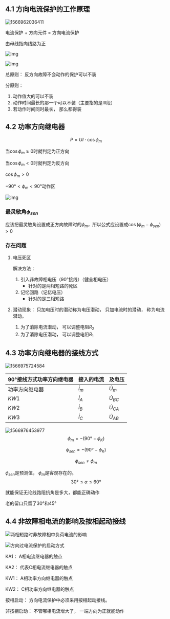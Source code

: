 ## 4.1 方向电流保护的工作原理

![1566962036411](https://lh3.googleusercontent.com/pwQNN0MCGJdysWn9eJyMir2yclfRJr-yQERRG2GsD5LH7u0cn2A9A51QrZ35PtLa5joFX27DBMRKxbluJ-zKOtE1InUTyKs8El3sPJxZ5j-jVJ43DyIuWtUmfzc_Rh2xV7ryy60ha5KsKIaOkpkAnwAjZZHN9s9nxvcClgw2xjp0UfcU3A1VX12_AZQqQer5uWz3n6kkS5YdNZBlDrl_1C-_gNu3nlnqhvT5y5MZimg0SkNXePMMrAkPOKFCfyaYE3of-I8Bo5uv0e7SFh-MqiDTQxXCEmpdAdNYgr67KDKgcnWK7yEWeq37t5qQSoN_DyMeh3_9pff_4KL47eg2ck4a6WI8HRYhJhuLw-WHAkJA5EynfQiqHalqZlJeRxhAOKCa403_tL1RTSXlfqJoRLQx61IqhkO5gqW0HneTB9hc-pdhLvphGZb8-iQBWvsDdULyr3dGBM4VAEUrwTxv-UsbXJV4YNdQDrJ6HSpOfDhjEPym2N0SQ9Xp1fVbITLmFnww5vdyj3JWnaXykkeLlcSOPt7vYno-9juHjOV1TZf-uyhg-FgJUtKGbKf7mQwP3atZnpGqS3vPTHWEXPOagoIi56sfmEU0bMOYjpRMkbdvUtWD32aFU2cMKP2kp1-bZYYa072CssR88D76noUulgn82-RVI2iNqInmSX06LWsTcn3OASNRQGq9dzml8A_OJFPbW8WFbokVysK9aH1Z4wZCCA=w2400-h1498-no)

电流保护 + 方向元件 = 方向电流保护

由母线指向线路为正

![img](https://lh3.googleusercontent.com/RR6AOA-AV5S14h3jmOOpv7bQtEvlA5rtW8ZlQciGodRahq6gikidEhH4dE2xJQGJ89VrjExuLNPnnJT2ab3pfOOHSwmBVWI-KdlpqFU55luJqBRrarBnj4xFu59KkW88ZCMhq-J6GnOZFrWzWaLbfXXoDLPWcjHfQduDtxNWD39teKMYxmUt5FxmIjX0VRbiqghhomR6Ffrh3faptvqwjtfTxc37G900refCrKse9nNXI9VjWoL7TQ55tg0P78lzVHgOQv1RjutgxwB3CoIjj3WpVGeTh1XYI_cDrsvFcZ_6XJTBthqR0NguB9tYGKaThwUpqd-6XFzSnFUXQ4gkXMj050Oc1uky5c50_HKsYzAkWKeeZ9x2mVTzuFUTrA6asl-v5Qvs5oFX0CB2RKy3D8azupriAWzxHo2t57ZbQokW80ux6vaE8YpQH4Of6fOJmVkqghoQADuInCk_6Cy1MyMDRjbgm3Ic3RGro3HqUGqccXjz6XmEswCz90lhEgbnDcS1xPBb3_TnLK_klGj_rGVf0MJZC6FQvMD4EPBhaGpVX4B5HzWcZWwWOQMW6Zb15GqPa5_3IuZtfEXiaWVF8qWjkO_PQbHZW9a6Bqvz-kvMvXCzs2mHSBmX1g-A3nrMCGehVy92N12ZuGyWQMWKx9mwVJ8OpI_3scgaGuhFRSz3BuF6WA8UNlqJGZ4LyaGtaJPSOUtyaRGH-vScoJLL1XPaOQ=w1594-h220-no)

![img](https://lh3.googleusercontent.com/sJcOVTo_igHwGTqiVPjIzgZm-0L7oc_gtOfFV0It2ZI8esbPlJ6IkpV7yjh-1WKOow8fOrFu8W14K99KHKZZM92QkhHWtvSSu6HZ02_qYo02pb3h8fiePk9i0lnLKbq-N49mVZf38Old-KYL6FSxk7aSVDYT5z0GxRdwYwA_VPdDdu1DTSrrnMVft5NHw6KYZ_gX9MnwC9uOPsOclDuxP8lk-XaxZRdqCBb0HuQ2YCffaU3kQ9OI579Ch_YcosvmRrhJESPVUaS9Z3LHklp9ebERrfOBqLvPuF1jBK7vwhjgjv5ewZfU4qL26lWId8rWDOAnTA1tnwTFErhrNfLjvFsOLKKrviLGWbT2JdA7AAfFhrNtaEYTSRfsNVqugm5lFiRwEcfSOz-N3x7pWdmaW3yVYFPXm_f07KiyHmPNum-86f3hdpjepZkvUvX3zdtJNEpQfZafsdkSgaPlAbb2zoDEG6s6fYmzznV6vpbfeWyf92Y6BV_DVqv0qcgBLxI0tVsfZU-kOxay4y_8lEuC_WWC1ZRUoLRWVdX-k1q46GNsNJJBhFu-4tX4XD85cEurzA58-QC-_lh9A-5gsEIbcaRGa-ng5NlnDg6sQGaPPvXdIlgYH6BFstEPuw82qDa386nXtR5rf3PR4EiPnrvZLolc5lRzRnS4p542ZtPQcihJJvkyZ-mX3Qblrr7jOs-8EP0hF6JGmmd5W_XwPLILKJcj9g=w1594-h232-no)

总原则： 反方向故障不会动作的保护可以不装

分原则：

1. 动作值大的可以不装
2. 动作时间最长的那一个可以不装（主要指的是Ⅲ段）
3. 若动作时间同时最长， 那么都得装

## 4.2 功率方向继电器

$$
P = UI \cdot \cos \phi_m
$$

当$\cos \phi_m \geq 0$时就判定为正方向

当$\cos \phi_m < 0$时就判定为反方向

$\cos \phi_m > 0$

$-90° < \phi_m < 90°$动作区

![img](https://lh3.googleusercontent.com/T7xEuEiHMIB4s6m1zyJt8GNBQ4TV50lING8V6UUgxxeg71P9BzCwAbgyZyGTC8dGgc8g1D2TJwmJiloUJ2EDRjyXXLBXMrSs_udv2eYO1cfMvStwITHUss3TpJ9CgnsliqvC4oguLthWP0I1GyY9OqBsd9ONZkWCdxlr_27znJjDfYW9wihQ9nu-Tdz5B3N1ODyVRQVXSUoUWeOzdpG-MEK9FhpscIez0PlXhqsPtrGVXHy1GpR4OON90qj7Ibj7ZdzLFbWYVpoY9SNz3K0solFrkOZGRWKfrXbVpylvdt3aW82Bp03i_zZZV3t3hVp2S-rVEyYC40tAlYud_7jj4PNwFf6wRcn81w76DTMjAEdGY5yJCcBJD-brczzxIy9sAnHcv_y8CI58TCKaqJJN03Tz_z4OdXpuSWliR7opBix9RHkas5oQxxfmLIHWCjSTZOKr4VFP5K78tcQpurKWizCaAXVe8_--zN2JivV_c0iGTHPe6OM1b4aW1JTziShCrHdwSQGm0_zj1w3kyxA3YtjWxmNixIGqY17fBoU8L1mZldG17HSiY6tXMeFRny9uDEiaK5J8OGwJqnErL6VhvOYbwyjKU6bagxwrEuN7m-VOVkxlAnfqmMJn1a6HU6TQtDj9LoPUEVoaj5DkfXlaAFrVDhGs1qzCvb3fwNvdURPVfESpH0f9PcSmutH3QeyZI4dbM-H33X8PS3W6kV3YM0UPUA=w1068-h500-no)

### 最灵敏角$\phi_{sen}$

应该把最灵敏角设置成正方向故障时的$\phi_m$，所以公式应设置成$\cos (\phi_m - \phi_{sen}) > 0$

### 存在问题

1. 电压死区

   解决方法：

   1. 引入非故障相电压（90°接线）（健全相电压）
      - 针对的是两相短路的死区
   2. 记忆回路（记忆电压）
      - 针对的是三相短路

2. 潜动现象： 只加电压时的潜动称为电压潜动， 只加电流时的潜动， 称为电流潜动。

   1. 为了消除电流潜动， 可以调整电阻$R_2$
   2. 为了消除电压潜动， 可以调整电阻$R_1$

## 4.3 功率方向继电器的接线方式

![1566975724584](https://lh3.googleusercontent.com/Z2gErPLi6MvV3pbRt_iOPsMx_6iq-3e3_M-V56TE5y95EpyJMq8Dd7Jd1Z20O1ok99HeyIgm3OfGkhYAfbFNNVwNRVNjTF7x1im-LEOSE6hJmY18W8ijXH5hHMafqtqC4nVXSdAjjv27uygzthlhxGjqfWqTQCd9TvcjcjlqY4MaKJGgLzSb6Q3op9Q_ROAyCR2K6VAESvNCbN1O7uNehprDTndvsMpm_TtxSnA4DDYZtUlgYljEV9g5Gpz8aUrZhnF9KUnME18U5eYcaYm76ABEwtD18wv4RAbRDrD2TCClPkDa8_vvgK6ckHkkIyWxktNW4m1RpRDpn_nWjQZRwB-E1REZH6BlCwUtR6vCqTfPOzNtXIemsLBNhtPt0ZVO-NmKNin71GNMMa0qm0p0jVSYmZFsyWvJ2-Bg6KfiKafDTMdLwAM95qPSZRsnK2d6M60eL40Z5CFpdcY91ppZ7zfDUNMh-v0KTzmwJIZL9vm-1rfjz9LyQ4uLq2ynypfuDpLq7NC-Azbo9VKzOPXx5GdE3ANKmolsZzhUEokw9o9YpQiQj00WRVtrbQvWMgRrHAPw0sA31GYYjDwqPZS9X0WzkVpxjVjXMA1CXAfj2-VIN8p2ep-fQOTnsBZlYJQb_KUe39qsZ08brpnwLc8ziZpOEXLONTcYUtTo5TKl0AlIqdxKy-G1BBJAXCjWXNsawKouJGIrYpck-RKf3aE_Yyrw6g=w1024-h586-no)

|90°接线方式功率方向继电器|接入的电流|及电压|
| -------------- | ----------- | -------------- |
| 功率方向继电器 | $\dot{I}_m$ | $\dot{U}_m$    |
| $KW1$          | $\dot{I}_A$ | $\dot{U}_{BC}$ |
| $KW2$          | $\dot{I}_B$ | $\dot{U}_{CA}$ |
| $KW3$          | $\dot{I}_C$ | $\dot{U}_{AB}$ |



![1566976453977](https://lh3.googleusercontent.com/9VQytnYHbmKCIRF7T4d7li6BQmKD3ZFFxGeIyAU7qu9t3W8zD4l_VrYrR22wdpL2uHapJrqwWqC7RwlUlcCUllckRfUGKa7Os0IkJsvo1y_D1BO2L8EhP4oU6-lvV151f_1vbsfpLmRk3Io6RdZKRYXWIcQr8pBgdllX0_X0PoYJob-oDgHNcm7swOQl70Ww2zJKwQDaqJ21H-5mPgPGMeRj1nXaCD-BoJJlsPI3cu9OfO5tmqdrTseHQ9aLXmgObp-lUl49sE-9ZJ4TB5RvrB9M2nm3C7cosORU6TUbIo-B2LwuIWlyrOujw7l848o6VmEyQ_or2LvTxcJKZsuyhwYdrRWf8816zyMFYxBmktLbtZthYeIkHnk1gGwQ79mkPxab-oVCj502dG2HdzMVTBQXUAbrkiGfnFLtwl7TaD8A2yfczoT_yCIqGdxuo8oXGjNDGjq-8s3-wFdfZzJPmGcacV-aLjE9YaWu6d4m2nybaCxbek2XfxKDIGv_UazpaOpQR5ox2Ai6AqcX6nYhfEQ9OsaQ5CvBMuxhdY06KazIKJrV3x_F2PN93z6_JRXqzkvoa58E4r8g4F-AOpoLiW1rQn7XA2nMgnHYSxNSw9IKXY9nMZGEC1roFurWy6vwGwp_J5ptLrstnHYfcMSl_baTHhg8z3_a_zo2VdRJYgw8b_MUPTKsUEA7_Pm0aAWcLoqBQ5HQXtbO0HdMzmGZUAzNmg=w2048-h1600-no)
$$
\phi_m = - ( 90° - \phi_K)
$$

$$
\phi_{sen} = - (90° - \phi_K)
$$

$$
\phi_{sen} \neq \phi_{m}
$$

$\phi_{sen}$是预测值， $\phi_m$是客观存在的。
$$
30° \leq \alpha \leq 60°
$$


就能保证无论线路阻抗角是多大，都能正确动作

老的留口只留了30°和45°

## 4.4 非故障相电流的影响及按相起动接线

![两相短路时非故障相中负荷电流的影响](https://lh3.googleusercontent.com/yM4jHyGr1_F7eXc1cLJ88mAUlPCGyDq5nvyo9xZTrE7tmSHKCrqvLXWwry8VcyQOgUX-qA4mwfJhqXprKkiAE5FXea5rkMpQ-I15YPEZ6phOJHNZzB21YEozC8ZHF4LbWnOh7lM1FX0VJnf76tmggqDAXl2IUJiSGD7jXepgxUyHjdxDtOh8upsh2HsQXNgP0WFl0mlH5qyMvjd8PQHXzl0rIzkaPK8XVmAs8-BendK1YKodqJpUZj1BuJKceFymc4E2aSM_utcC5ci82qHxZTyT_WHyiP6oI-PHOCMAEdK0Iv1Cbc-S9jZ4EO4aC9vcd_r5_VxNmaubIRkys7iZTFkKHXh2ysiSE_2Tl_P1WWA1yhZ_TWX5NOvev8aC4hU9XA_0SFnhMclTR5Meen71YxU4C3fwN-_TiM_8YEa4jLBoPoZMdCEv0U9SNhgqx7T3uxwTZE7GlqVhiiXmGi5UiHQM6SbdH5oTpfqNe2tz1tm5OEbH1CekPKIMO9FWuLY1XuOznqjEIgDZVX2DaMNWno-lUG0IKwirqpv_0Zhsrw9kpfwDR64Y0fUFTr_GDlcHCIovEik07AwFuPQW_3W_Ohex72i9XVpIrKFMT2JzTxSLNnVKA1r0DfVkuobPA4FNHYQRP4qshwN9FjjZVhetX5KRiBb01b6P0zk_Q3lS_PrGnsC657PR9QxLhjPuypSRl6tv4uglstYUkTBvdHg0WXXIzg=w2399-h676-no)

![方向过电流保护的启动方式](https://lh3.googleusercontent.com/s1cQppa8hDC8jD-iw4_aYfM3c0zlFKy45nfgyvE_hAZ3QZRRDnpL5lAFByEU750n_KWHBdaGJbhDvddVmDWlCcRHO-gY8s1oN7FWUmLTqXfnfq-VUreKXk9t3hTjy-s59Gugl-kg7PEZt57ZYbL7xXJY6hO7q-dj91PyKvb6lgo3CMEIZZvX5jpLEbfQsRhHooqbxA-92YnbR8ZzpuT_VBpooMfpwjGX9SG7qUVKnvX-GrxMBqGDrH-lC6XZujpMt2dcGlM3G52lRv0MmmhZv8OVvling8p6dBf7SQ8NC6p4EoADrYIGcmaARPokmIENJ3LGXkUsBC-inT26WMDUe4frPALmRUYRB6vQOfZxbs0I2v7BXr1Y-3H0pG_sxu3syh-ljuKkd8sKe24nT_qAmfZn_Q8OMIR8afWzGr4c8d5vlnWig70w1_gLoMGWmkXXuv-Nqna8wn7AZAAjyzcJK7Th0Mh0OqgcOVmVtovjtA6lMCx84QwoaWiLaPmXqYL4wcY80pj_t_-xon6CncVNzOthZVZ0yXaSm1NlR1ZwTDkfFQ6A_l98i9SfcY_Vu_Q9M8WwFQv3ABgeuNEchtbzQRTTwqSILf_mXbqywy_2kj5txNw3WgqLG1i5A68Z68KRVvUcUXXCl9etqLjYibzN18Rt2xmTOBJ8nNy-VYttS-QUwSTaD43O5Uq7jUwj0yJI1GhRb0HqlhpzwvI-SAdsXN112A=w2122-h824-no)

KA1： A相电流继电器的触点

KA2： 代表C相电流继电器的触点

KW1： A相功率方向继电器的触点

KW2： C相功率方向继电器的触点

按相启动： 方向电流保护中必须采用按相起动接线。

非按相启动： 不管哪相电流增大了， 一端方向为正就能动作



